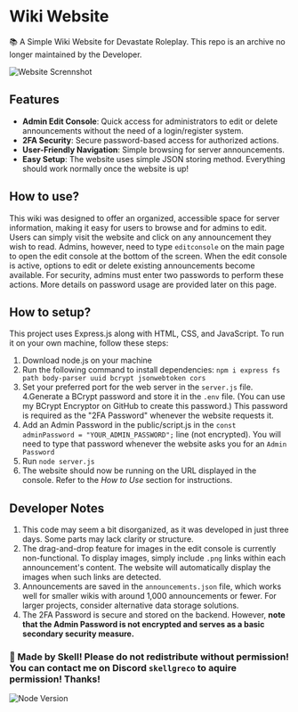 # Wiki Website
📚 A Simple Wiki Website for Devastate Roleplay. This repo is an archive no longer maintained by the Developer.

![Website Scrennshot](https://i.ibb.co/0QvyqFW/forum.png)

## Features
- **Admin Edit Console**: Quick access for administrators to edit or delete announcements without the need of a login/register system.
- **2FA Security**: Secure password-based access for authorized actions.
- **User-Friendly Navigation**: Simple browsing for server announcements.
- **Easy Setup**: The website uses simple JSON storing method. Everything should work normally once the website is up!

## How to use?
This wiki was designed to offer an organized, accessible space for server information, making it easy for users to browse and for admins to edit. Users can simply visit the website and click on any announcement they wish to read. Admins, however, need to type `editconsole` on the main page to open the edit console at the bottom of the screen. When the edit console is active, options to edit or delete existing announcements become available. For security, admins must enter two passwords to perform these actions. More details on password usage are provided later on this page.

## How to setup?
This project uses Express.js along with HTML, CSS, and JavaScript. To run it on your own machine, follow these steps:
1. Download node.js on your machine
2. Run the following command to install dependencies: `npm i express fs path body-parser uuid bcrypt jsonwebtoken cors`
3. Set your preferred port for the web server in the `server.js` file.
4.Generate a BCrypt password and store it in the `.env` file. (You can use my BCrypt Encryptor on GitHub to create this password.) This password is required as the "2FA Password" whenever the website requests it.
5. Add an Admin Password in the public/script.js in the `const adminPassword = "YOUR_ADMIN_PASSWORD";` line (not encrypted). You will need to type that password whenever the website asks you for an `Admin Password`
6. Run `node server.js`
7. The website should now be running on the URL displayed in the console. Refer to the *How to Use* section for instructions.

## Developer Notes
1. This code may seem a bit disorganized, as it was developed in just three days. Some parts may lack clarity or structure.
2. The drag-and-drop feature for images in the edit console is currently non-functional. To display images, simply include `.png` links within each announcement's content. The website will automatically display the images when such links are detected.
3. Announcements are saved in the `announcements.json` file, which works well for smaller wikis with around 1,000 announcements or fewer. For larger projects, consider alternative data storage solutions.
4. The 2FA Password is secure and stored on the backend. However, **note that the Admin Password is not encrypted and serves as a basic secondary security measure.**

### 🧡 Made by Skell! Please do not redistribute without permission! You can contact me on Discord `skellgreco` to aquire permission! Thanks!
![Node Version](https://img.shields.io/badge/node-%3E%3D14.0.0-brightgreen)
